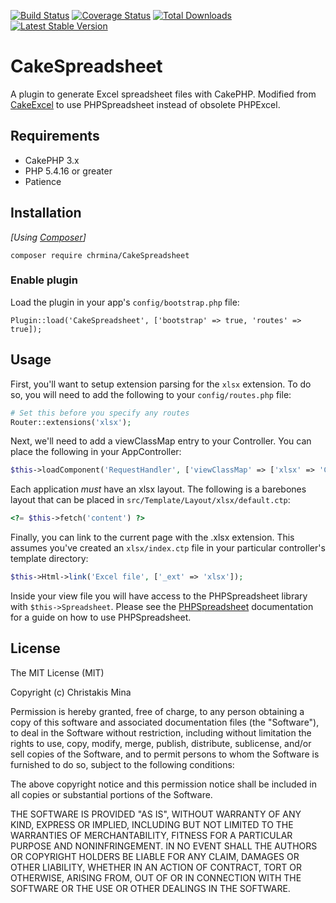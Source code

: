 [![Build Status](https://img.shields.io/travis/chrmina/CakeSpreadsheet/master.svg?style=flat-square)](https://travis-ci.org/chrmina/CakeSpreadsheet)
[![Coverage Status](https://img.shields.io/coveralls/chrmina/CakeSpreadsheet.svg?style=flat-square)](https://coveralls.io/r/chrmina/CakeSpreadsheet?branch=master)
[![Total Downloads](https://img.shields.io/packagist/dt/chrmina/CakeSpreadsheet.svg?style=flat-square)](https://packagist.org/packages/chrmina/CakeSpreadsheet)
[![Latest Stable Version](https://img.shields.io/packagist/v/chrmina/CakeSpreadsheet.svg?style=flat-square)](https://packagist.org/packages/chrmina/CakeSpreadsheet)

# CakeSpreadsheet

A plugin to generate Excel spreadsheet files with CakePHP. Modified from [CakeExcel](https://github.com/dakota/CakeExcel) to use PHPSpreadsheet instead of obsolete PHPExcel.

## Requirements

* CakePHP 3.x
* PHP 5.4.16 or greater
* Patience

## Installation

_[Using [Composer](http://getcomposer.org/)]_

```
composer require chrmina/CakeSpreadsheet
```

### Enable plugin

Load the plugin in your app's `config/bootstrap.php` file:

    Plugin::load('CakeSpreadsheet', ['bootstrap' => true, 'routes' => true]);

## Usage

First, you'll want to setup extension parsing for the `xlsx` extension. To do so, you will need to add the following to your `config/routes.php` file:

```php
# Set this before you specify any routes
Router::extensions('xlsx');
```

Next, we'll need to add a viewClassMap entry to your Controller. You can place the following in your AppController:

```php
$this->loadComponent('RequestHandler', ['viewClassMap' => ['xlsx' => 'CakeSpreadsheet.Spreadsheet'], 'enableBeforeRedirect' => false]);
```

Each application *must* have an xlsx layout. The following is a barebones layout that can be placed in `src/Template/Layout/xlsx/default.ctp`:

```php
<?= $this->fetch('content') ?>
```

Finally, you can link to the current page with the .xlsx extension. This assumes you've created an `xlsx/index.ctp` file in your particular controller's template directory:

```php
$this->Html->link('Excel file', ['_ext' => 'xlsx']);
```

Inside your view file you will have access to the PHPSpreadsheet library with `$this->Spreadsheet`. Please see the [PHPSpreadsheet](https://github.com/PHPOffice/PHPSpreadsheet) documentation for a guide on how to use PHPSpreadsheet.

## License

The MIT License (MIT)

Copyright (c) Christakis Mina

Permission is hereby granted, free of charge, to any person obtaining a copy
of this software and associated documentation files (the "Software"), to deal
in the Software without restriction, including without limitation the rights
to use, copy, modify, merge, publish, distribute, sublicense, and/or sell
copies of the Software, and to permit persons to whom the Software is
furnished to do so, subject to the following conditions:

The above copyright notice and this permission notice shall be included in
all copies or substantial portions of the Software.

THE SOFTWARE IS PROVIDED "AS IS", WITHOUT WARRANTY OF ANY KIND, EXPRESS OR
IMPLIED, INCLUDING BUT NOT LIMITED TO THE WARRANTIES OF MERCHANTABILITY,
FITNESS FOR A PARTICULAR PURPOSE AND NONINFRINGEMENT. IN NO EVENT SHALL THE
AUTHORS OR COPYRIGHT HOLDERS BE LIABLE FOR ANY CLAIM, DAMAGES OR OTHER
LIABILITY, WHETHER IN AN ACTION OF CONTRACT, TORT OR OTHERWISE, ARISING FROM,
OUT OF OR IN CONNECTION WITH THE SOFTWARE OR THE USE OR OTHER DEALINGS IN
THE SOFTWARE.
